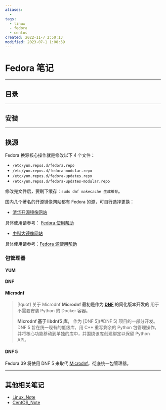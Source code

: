 ```yaml
---
aliases:
  - 
tags:
  - linux
  - fedora
  - centos
created: 2022-11-7 2:50:13
modified: 2023-07-1 1:08:39
---
```

# Fedora 笔记

---

## 目录

---
## <span id="fedora_install">安装</span>

---

## <span id="fedora_source">换源</span>

Fedora 换源核心操作就是修改以下 4 个文件：
* `/etc/yum.repos.d/fedora.repo`
* `/etc/yum.repos.d/fedora-modular.repo`
* `/etc/yum.repos.d/fedora-updates.repo`
* `/etc/yum.repos.d/fedora-updates-modular.repo`

修改完文件后，要刷下缓存：`sudo dnf makecache 生成缓存`。

国内几个著名的开源镜像网站都有 Fedora 的源，可自行选择更换：

* [清华开源镜像网站](https://mirrors.tuna.tsinghua.edu.cn) 

具体使用请参考： [Fedora 使用帮助](https://mirrors.tuna.tsinghua.edu.cn/help/fedora/)

* [中科大镜像网站](https://mirrors.ustc.edu.cn)

具体使用请参考：[Fedora 源使用帮助](https://mirrors.ustc.edu.cn/help/fedora.html)

### 包管理器

#### YUM

#### DNF

#### Microdnf

> [!quot] 关于 Microdnf
> **Microdnf 最初是作为 [DNF](#DNF) 的简化版本开发的** 用于不需要安装 Python 的 Docker 容器。
> 
> **Microdnf 基于 libdnf5 库，** 作为 [DNF 5](#DNF 5) 项目的一部分开发。DNF 5 旨在统一现有的低级库，用 C++ 重写剩余的 Python 包管理操作，并将核心功能移动到单独的库中，并围绕该库创建绑定以保留 Python API。
>

#### DNF 5

Fedora 39 将使用 DNF 5 来取代 [Microdnf](#Microdnf)，彻底统一包管理器。

---

## 其他相关笔记

* [Linux_Note](Linux_Note.md)
* [CentOS_Note](CentOS_Note.md)

